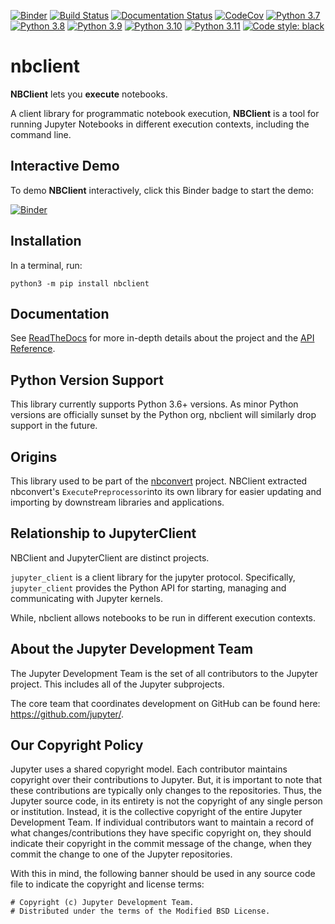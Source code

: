 [![Binder](https://mybinder.org/badge_logo.svg)](https://mybinder.org/v2/gh/jupyter/nbclient/main?filepath=binder%2Frun_nbclient.ipynb)
[![Build Status](https://github.com/jupyter/nbclient/workflows/CI/badge.svg)](https://github.com/jupyter/nbclient/actions)
[![Documentation Status](https://readthedocs.org/projects/nbclient/badge/?version=latest)](https://nbclient.readthedocs.io/en/latest/?badge=latest)
[![CodeCov](https://codecov.io/gh/jupyter/nbclient/coverage.svg?branch=main)](https://codecov.io/gh/jupyter/nbclient?branch=main)
[![Python 3.7](https://img.shields.io/badge/python-3.7-blue.svg)](https://www.python.org/downloads/release/python-370/)
[![Python 3.8](https://img.shields.io/badge/python-3.8-blue.svg)](https://www.python.org/downloads/release/python-380/)
[![Python 3.9](https://img.shields.io/badge/python-3.9-blue.svg)](https://www.python.org/downloads/release/python-390/)
[![Python 3.10](https://img.shields.io/badge/python-3.10-blue.svg)](https://www.python.org/downloads/release/python-3100/)
[![Python 3.11](https://img.shields.io/badge/python-3.11-blue.svg)](https://www.python.org/downloads/release/python-3110/)
[![Code style: black](https://img.shields.io/badge/code%20style-black-000000.svg)](https://github.com/ambv/black)

# nbclient

**NBClient** lets you **execute** notebooks.

A client library for programmatic notebook execution, **NBClient** is a tool for running Jupyter Notebooks in
different execution contexts, including the command line.

## Interactive Demo

To demo **NBClient** interactively, click this Binder badge to start the demo:

[![Binder](https://mybinder.org/badge_logo.svg)](https://mybinder.org/v2/gh/jupyter/nbclient/main?filepath=binder%2Frun_nbclient.ipynb)

## Installation

In a terminal, run:

```
python3 -m pip install nbclient
```

## Documentation

See [ReadTheDocs](https://nbclient.readthedocs.io/en/latest/) for more in-depth details about the project and the
[API Reference](https://nbclient.readthedocs.io/en/latest/reference/index.html).

## Python Version Support

This library currently supports Python 3.6+ versions. As minor Python
versions are officially sunset by the Python org, nbclient will similarly
drop support in the future.

## Origins

This library used to be part of the [nbconvert](https://nbconvert.readthedocs.io/en/latest/) project. NBClient extracted nbconvert's `ExecutePreprocessor`into its own library for easier updating and importing by downstream libraries and applications.

## Relationship to JupyterClient

NBClient and JupyterClient are distinct projects.

`jupyter_client` is a client library for the jupyter protocol. Specifically, `jupyter_client` provides the Python API
for starting, managing and communicating with Jupyter kernels.

While, nbclient allows notebooks to be run in different execution contexts.

## About the Jupyter Development Team

The Jupyter Development Team is the set of all contributors to the Jupyter project.
This includes all of the Jupyter subprojects.

The core team that coordinates development on GitHub can be found here:
https://github.com/jupyter/.

## Our Copyright Policy

Jupyter uses a shared copyright model. Each contributor maintains copyright
over their contributions to Jupyter. But, it is important to note that these
contributions are typically only changes to the repositories. Thus, the Jupyter
source code, in its entirety is not the copyright of any single person or
institution.  Instead, it is the collective copyright of the entire Jupyter
Development Team.  If individual contributors want to maintain a record of what
changes/contributions they have specific copyright on, they should indicate
their copyright in the commit message of the change, when they commit the
change to one of the Jupyter repositories.

With this in mind, the following banner should be used in any source code file
to indicate the copyright and license terms:

```
# Copyright (c) Jupyter Development Team.
# Distributed under the terms of the Modified BSD License.
```
